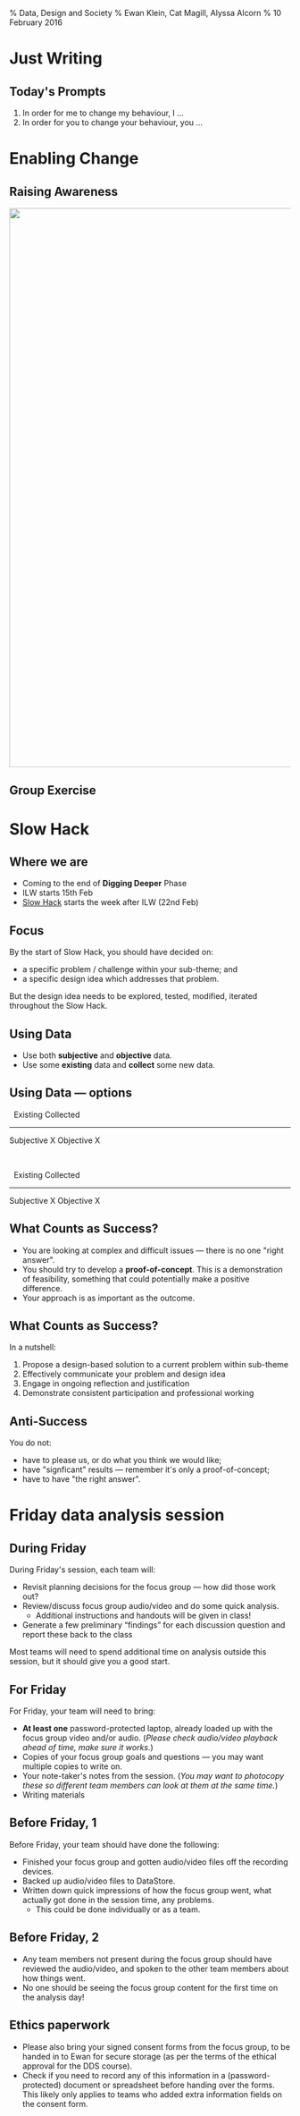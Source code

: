 % Data, Design and Society
% Ewan Klein, Cat Magill, Alyssa Alcorn
% 10 February 2016




# Just Writing

## Today's Prompts

1. In order for me to change my behaviour, I ...
2. In order for you to change your behaviour, you ...

# Enabling Change

## Raising Awareness

<img src="https://edinburghlivinglab.github.io/dds/images/smoking_kills.jpg" style="width: 1000px;">

## Group Exercise 

<!-- * Decide in your team on some habit or behaviour that you each share (more or less) and would like to change.
* Think of examples in the past where you have tried to change your own behaviour:
    - cases where you have succeeded, and
    - cases where you have failed.
* Using this background material, come up with one or more scenarios which  illustrate some of the barriers to change that have emerged in your discussion. 
* Create characters based on yourself to inhabit these scenarios.
* Develop a role-play to highlight these scenarios.

## Group Exercise 2

* What did you learn

* Be clear about your goals
* Prepare 4 questions to elicit qualitative data, e.g.
    - explanations
    - interpretations
    - experiences
* Identify time slot, space
* Recruit 5 participants
* Assign team roles
* Book equipment -->


# Slow Hack

## Where we are

* Coming to the end of **Digging Deeper** Phase
* ILW starts 15th Feb
* [Slow Hack](https://edinburghlivinglab.github.io/dds/slow_hack/) starts the week after ILW (22nd Feb)

## Focus

By the start of Slow Hack, you should have decided on:

* a specific problem / challenge within your sub-theme; and
* a specific design idea which addresses that problem.

But the design idea needs to be explored, tested, modified, iterated throughout the Slow Hack.

## Using Data

* Use both **subjective** and **objective** data. 
* Use some **existing** data and **collect** some new data. 


## Using Data &mdash; options


&nbsp;      Existing   Collected
----------  --------   ---------
Subjective     X
Objective                  X

<br/>
 
&nbsp;      Existing   Collected
----------  --------   ---------
Subjective                 X
Objective       X


## What Counts as Success?

* You are looking at complex and difficult issues &mdash; there is no one "right answer".
* You should try to develop a **proof-of-concept**. This is a demonstration of feasibility, something that could potentially make a positive difference.
* Your approach is as important as the outcome.

## What Counts as Success?

In a nutshell:

1. Propose a design-based solution to a current problem within sub-theme
1. Effectively communicate your problem and design idea
1. Engage in ongoing reflection and justification
1. Demonstrate consistent participation and professional working

## Anti-Success

You do not:

* have to please us, or do what you think we would like;
* have "signficant" results &mdash; remember it's only a proof-of-concept;
* have to have "the right answer".

# Friday data analysis session

## During Friday

During Friday's session, each team will:

* Revisit planning decisions for the focus group &mdash; how did those work out?
* Review/discuss focus group audio/video and do some quick analysis.
	- Additional instructions and handouts will be given in class!
* Generate a few preliminary “findings” for each discussion question and report these back to the class

Most teams will need to spend additional time on analysis outside this session, but it should give you a good start. 

## For Friday 

For Friday, your team will need to bring:

* **At least one** password-protected laptop, already loaded up with the focus group video and/or audio. (*Please check audio/video playback ahead of time, make sure it works.*)
* Copies of your focus group goals and questions &mdash; you may want multiple copies to write on.
* Your note-taker's notes from the session. (*You may want to photocopy these so different team members can look at them at the same time.*)
* Writing materials

## Before Friday, 1

Before Friday, your team should have done the following:

* Finished your focus group and gotten audio/video files off the recording devices.
* Backed up audio/video files to DataStore.
* Written down quick impressions of how the focus group went, what actually got done in the session time, any problems. 
	- This could be done individually or as a team.


## Before Friday, 2

* Any team members not present during the focus group should have reviewed the audio/video, and spoken to the other team members about how things went. 
* No one should be seeing the focus group content for the first time on the analysis day!

## Ethics paperwork

* Please also bring your signed consent forms from the focus group, to be handed in to Ewan for secure storage (as per the terms of the ethical approval for the DDS course). 
* Check if you need to record any of this information in a (password-protected) document or spreadsheet before handing over the forms. This likely only applies to teams who added extra information fields on the consent form.

